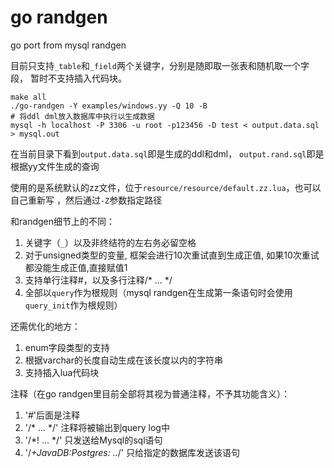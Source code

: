 # go randgen

go port from mysql randgen

目前只支持`_table`和`_field`两个关键字，分别是随即取一张表和随机取一个字段，
暂时不支持插入代码块。

```
make all
./go-randgen -Y examples/windows.yy -Q 10 -B
# 将ddl dml放入数据库中执行以生成数据
mysql -h localhost -P 3306 -u root -p123456 -D test < output.data.sql > mysql.out
```

在当前目录下看到`output.data.sql`即是生成的ddl和dml，
`output.rand.sql`即是根据yy文件生成的查询

使用的是系统默认的zz文件，位于`resource/resource/default.zz.lua`，也可以自己重新写
，然后通过`-Z`参数指定路径

和randgen细节上的不同：
 1. 关键字（`_`）以及非终结符的左右务必留空格
 2. 对于unsigned类型的变量, 框架会进行10次重试直到生成正值, 如果10次重试都没能生成正值,直接赋值1
 3. 支持单行注释#，以及多行注释/* ... */
 4. 全部以`query`作为根规则（mysql randgen在生成第一条语句时会使用`query_init`作为根规则）


还需优化的地方：

 1. enum字段类型的支持
 2. 根据varchar的长度自动生成在该长度以内的字符串
 3. 支持插入lua代码块
 
 
 
注释（在go randgen里目前全部将其视为普通注释，不予其功能含义）：
 
 1. '#'后面是注释
 2. '/* ... */' 注释将被输出到query log中
 3. '/*! ... */'  只发送给Mysql的sql语句
 4. '/*+JavaDB:Postgres: ..*/'  只给指定的数据库发送该语句 
 

